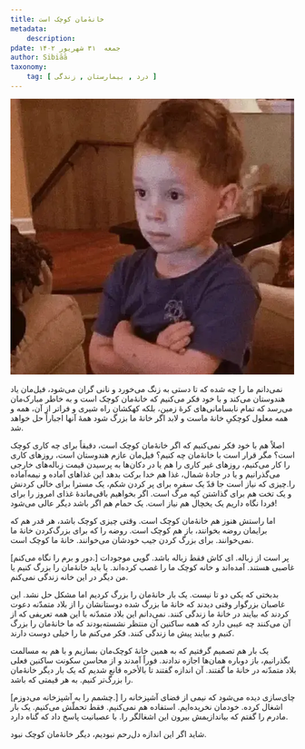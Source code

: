 ```yaml
---
title: خانهٔ‌مان کوچک است
metadata:
    description:  
pdate: جمعه  ۳۱ شهریور ۱۴۰۲    
author: Sibiāā
taxonomy:
    tag: [ درد , بیمارستان , زندگی ]
---
```

![خانهٔ‌مان کوچک است](1.webp?classes=center)

نمی‌دانم ما را چه شده که تا دستی به زنگ می‌خورد و نانی گران می‌شود، فیل‌مان یاد هندوستان می‌کند و با خود فکر می‌کنیم که خانهٔ‌مان کوچک است و به خاطر مبارک‌مان می‌رسد که تمام نابسامانی‌های کره‌ٔ زمین، بلکه کهکشان راه شیری و فراتر از آن، همه و همه معلول کوچکیِ خانهٔ ماست و لابد اگر خانهٔ ما بزرگ شود همهٔ آنها اجباراً حل خواهد شد.

اصلاً هم با خود فکر نمی‌کنیم که اگر خانهٔ‌مان کوچک است، دقیقاً برای چه کاری کوچک است؟ مگر قرار است با خانهٔ‌مان چه کنیم؟ فیل‌مان عازم هندوستان است، روزهای کاری را کار می‌کنیم، روزهای غیر کاری را هم یا در دکان‌ها به پرسیدن قیمت زباله‌های خارجی می‌گذرانیم و یا در جادهٔ شمال، غذا هم خدا برکت بدهد این غذاهای آماده و نیمه‌آماده را.چیزی که نیاز است جا قدّ یک سفره برای پر کردن شکم، یک مسترا برای خالی کردنش و یک تخت هم برای گذاشتن کپه مرگ است. اگر بخواهیم باقی‌مانده‌ٔ غذای امروز را برای فردا نگاه داریم یک یخچال هم نیاز است. یک حمام هم اگر باشد دیگر عالی می‌شود!

اما راستش هنوز هم خانهٔ‌مان کوچک است. وقتی چیزی کوچک باشد، هر قدر هم که برایمان روضه بخوانند، باز هم کوچک است. روضه را که برای بزرگ‌کردن خانهٔ ما نمی‌خوانند. برای بزرگ کردن جیب خودشان می‌خوانند. خانهٔ ما کوچک است.

[دور و برم را نگاه می‌کنم.] پر است از زباله. ای کاش فقط زباله باشد. گویی موجودات غاصبی هستند. آمده‌اند و خانه کوچک ما را غصب کرده‌اند. یا باید خانهٔ‌مان را بزرگ کنیم یا من دیگر در این خانه زندگی نمی‌کنم.

بدبختی که یکی دو تا نیست. یک بار خانهٔ‌مان را بزرگ کردیم اما مشکل حل نشد. این غاصبان بزرگوار وقتی دیدند که خانهٔ ما بزرگ شده دوستانشان را از بلاد متمدّنه دعوت کردند که بیایند در خانهٔ ما زندگی کنند. نمی‌دانم این بلاد متمدّنه با این همه تعریفی که از آن می‌کنند چه عیبی دارد که همه ساکنین آن منتظر نشسته‌بودند که ما خانهٔ‌مان را بزرگ کنیم و بیایند پیش ما زندگی کنند. فکر می‌کنم ما را خیلی دوست دارند.

یک بار هم تصمیم گرفتیم که به همین خانهٔ کوچک‌مان بسازیم و با هم به مسالمت بگذرانیم، باز دوباره همان‌ها اجازه ندادند. فوراً آمدند و از محاسن سکونت ساکنین فعلی بلاد متمدّنه در خانهٔ ما گفتند. آن اندازه گفتند تا بالأخره قانع شدیم که یک بار دیگر خانهٔ‌مان را بزرگ‌تر کنیم. به هر قیمتی که باشد.

[چشمم را به آشپزخانه می‌دوزم.] چای‌سازی دیده می‌شود که نیمی از فضای آشپزخانه را اشغال کرده. خودمان نخریده‌ایم. استفاده هم نمی‌کنیم. فقط تحملّش می‌کنیم. یک بار مادرم را گفتم که بیاندازیمش بیرون این اشغالگر را. با عصبانیت پاسخ داد که گناه دارد.

شاید اگر این اندازه دل‌رحم نبودیم، دیگر خانهٔ‌مان کوچک نبود.